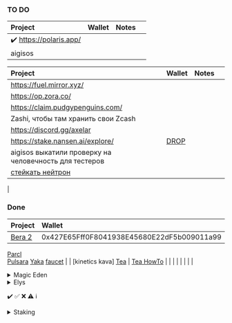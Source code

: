 ### TO DO

| Project                                       | Wallet              | Notes     |      |
| :--------                                     | :--------           | :-------- | :--- |
|  ✔️ https://polaris.app/
| aigisos 


| Project                                       | Wallet              | Notes     |      |
| :--------                                     | :--------           | :-------- | :--- |
| https://fuel.mirror.xyz/                    |                     |           |      |
| https://op.zora.co/                         |                     |           |      |
| https://claim.pudgypenguins.com/            |                     |           |      |
| Zashi, чтобы там хранить свои Zcash                                            |                     |           |      |
| https://discord.gg/axelar
| https://stake.nansen.ai/explore/ | [DROP](https://cryptorank.io/drophunting/nansen-activity405)
| aigisos выкатили проверку на человечность для тестеров
| [стейкать нейтрон](https://daodao.zone/dao/neutron1suhgf5svhu4usrurvxzlgn54ksxmn8gljarjtxqnapv8kjnp4nrstdxvff/home)
|

### Done


| Project                                       | Wallet              | Notes     |      |
| :--------                                     | :--------           | :-------- | :--- |
[Bera 2](https://artio.faucet.berachain.com/)   | 0x427E65Fff0F8041938E45680E22dF5b009011a99 | [faucet](https://x.com/minv5725495/status/1776553143418892467)
[Parcl](https://app.parcl.co/)      
[Pulsara](https://medium.com/@pulsara.io/pulsaras-sara-token-airdrop-for-coreum-holders-comprehensive-guide-a1a3a4a1d223)
[Yaka](https://app.yaka.finance) [faucet](https://atlantic-2.app.sei.io/faucet) |  |
[kinetics kava]
[Tea](https://app.tea.xyz/sign-up?r=EtDDQvzlcgH) |
[Tea HowTo](https://medium.com/@voltron1902zp/tea-%D1%8D%D1%82%D0%BE-%D0%B4%D0%B5%D1%86%D0%B5%D0%BD%D1%82%D1%80%D0%B0%D0%BB%D0%B8%D0%B7%D0%BE%D0%B2%D0%B0%D0%BD%D0%BD%D1%8B%D0%B9-%D1%82%D0%B5%D1%85%D0%BD%D0%BE%D0%BB%D0%BE%D0%B3%D0%B8%D1%87%D0%B5%D1%81%D0%BA%D0%B8%D0%B9-%D0%BF%D1%80%D0%BE%D1%82%D0%BE%D0%BA%D0%BE%D0%BB-%D0%BA%D0%BE%D1%82%D0%BE%D1%80%D1%8B%D0%B9-%D0%BF%D0%BE%D0%B7%D0%B2%D0%BE%D0%BB%D1%8F%D0%B5%D1%82-%D1%80%D0%B0%D0%B7%D1%80%D0%B0%D0%B1%D0%BE%D1%82%D1%87%D0%B8%D0%BA%D0%B0%D0%BC-%D1%81-%D0%BE%D1%82%D0%BA%D1%80%D1%8B%D1%82%D1%8B%D0%BC-c8d97977556b) |
|                                               |                     | 
|                                               |                     | |


<details>
  <summary> Magic Eden </summary>

| Project                                       | Wallet - Acc        | Notes | Notes | Notes | 
| :------------------------------------         |     :---            |  ---: |  ---: |  ---: |
| https://x.com/MagicEdenWallet                 | https://wallet.magiceden.io | 
| https://testme.mefoundation.com/claim-token   | contract TMEvsrnGfUVQEBAFnQhC37jg27Nm3CLxSQyNi2duPce |
</details>


<details>
  <summary> Elys </summary>
  
| Project                                       | Wallet - Acc        | Notes | Notes | Notes | 
| :------------------------------------         |     :---            |  ---: |  ---: |  ---: |
[Elys](https://testnet.elys.network/faucet)     | FFox Keplr Elys-0,2 |  
[NFT-Tier1](https://www.stargaze.zone/l/stars19qz0n2s65zjgqnpgudgrh4x5xzhvfsgram2wx98rt35m9ynd8enqkn7ygg) | 
[NFT-Tier2](https://www.stargaze.zone/l/stars1m8d069j4zaws97mf3unp0cwrm9c0m75j93h8jjgq8ay2r3zng3usgmuztr) | 
</details>

✔️ ✅ ❌ ⚠️ ℹ️


<details>

  <summary> Staking </summary>

| Project                                       | Wallet - Acc        | Notes | Notes | Notes | 
| :------------------------------------         |     :---            |  ---: |  ---: |  ---: |
| [stake.altlayer.io](https://stake.altlayer.io/)                           
| [Pryzm.zone](https://airdrop.pryzm.zone/)                       
|                                               |                    
| [BlackPanter](https://dojo.trading/atomic)    |      pic16f874                 
|                                               |                    
|                                               |                    
| [LightLink](https://galxe.com/lightlink)      | FFox MMsk  | Pyth + Tia      |
| [LightLink](https://twitter.com/LightLinkChain/status/1754686450954863029) | twitter |
|                                               |                     |     |
| NIM                                           |                     | DYM |  
|                                               |                     |     |
| [Aigisos DefiGeek](https://www.youtube.com/watch?v=PCYosQIXQeQ) || [Aigisos Twitter](https://x.com/aigisos) | [Aigisos Medium](https://aigisos.medium.com/aigisos-genesis-rolldrop-8de869192404) |
|  [Aigisos Discord](https://discord.gg/eECqtybMGZ) check | 025-DYM   |     |       |       |
|                                               |                     |       |       |       |

</details>


